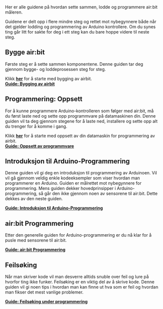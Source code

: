 Her er alle guidene på hvordan sette sammen, lodde og programmere air:bit
måleren.

Guidene er delt opp i flere mindre steg og rettet mot nybegynnere både når det
gjelder lodding og programmering av Arduino kontrollere. Om du synes ting går
litt for sakte for deg i ett steg kan du bare hoppe videre til neste steg.

## Bygge air:bit

Første steg er å sette sammen komponentene. Denne guiden tar deg gjennom bygge-
og loddeprosessen steg for steg.

Klikk **[her][build]** for å starte med bygging av airbit.  
**[Guide: Bygging av airbit][build]**

## Programmering: Oppsett

For å kunne programmere Arduino-kontrolleren som følger med air:bit, må du først
laste ned og sette opp programmvare på datamaskinen din. Denne guiden vil ta deg
gjennom stegene for å laste ned, installere og sette opp alt du trenger for å
komme i gang.

Klikk **[her][prog-setup]** for å starte med oppsett av din datamaskin for
programmering av airbit.  
**[Guide: Oppsett av programmvare][prog-setup]**

## Introduksjon til Arduino-Programmering

Denne guiden vil gi deg en introduksjon til programmering av Arduinoen. Vil vil
gå gjennom veldig enkle kodeeksempler som viser hvordan man programmerer en
Arduino. Guiden er målrettet mot nybegynnere for programmering. Mens guiden
dekker hovedprinsipper i Arduino-programmering, så går den ikke gjennom noen av
sensorene til air:bit. Dette dekkes av den neste guiden.

**[Guide: Introduksjon til Arduino-Programmering][intro-programming]**

## air:bit Programmering

Etter den generelle guiden for Arduino-programmering er du nå klar for å pusle
med sensorene til air:bit.

**[Guide: air:bit Programmering][airbit-programming]**

## Feilsøking

Når man skriver kode vil man desverre alltids snuble over feil og lure på
hvorfor ting ikke funker. Feilsøking er en viktig del av å skrive kode. Denne
guiden vil gi noen tips i hvordan man kan finne ut hva som er feil og hvordan
man fikser det mest vanlige problemer.

**[Guide: Feilsøking under programmering][error-debugging]**

[build]: Guide-Bygging-og-Lodding
[prog-setup]: Guide-Oppsett-for-programmering
[intro-programming]: Introduksjon-til-Arduino-programmering
[airbit-programming]: airbit-Programmering
[error-debugging]: Feilsoking-av-programmeringsfeil
